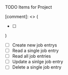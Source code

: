TODO Items for Project

[comment]: <> (

- [ ] 

)

- [ ] Create new job entrys
- [ ] Read a single job entry
- [ ] Read all job entries
- [ ] Update a sinlge job entry
- [ ] Delete a single job entry